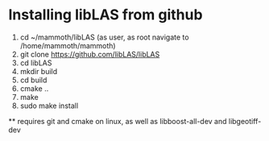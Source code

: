 # Installing libLAS from github

1. cd ~/mammoth/libLAS (as user, as root navigate to /home/mammoth/mammoth)
2. git clone <https://github.com/libLAS/libLAS>
3. cd libLAS
4. mkdir build
5. cd build
6. cmake ..
7. make
8. sudo make install

** requires git and cmake on linux, as well as libboost-all-dev and libgeotiff-dev
